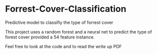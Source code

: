 # Forrest-Cover-Classification
Predictive model to classifiy the type of forrest cover


This project uses a random forest and a neural net to predict the type of forest cover provided a 54 feature instance. 

Feel free to look at the code and to read the write up PDF
